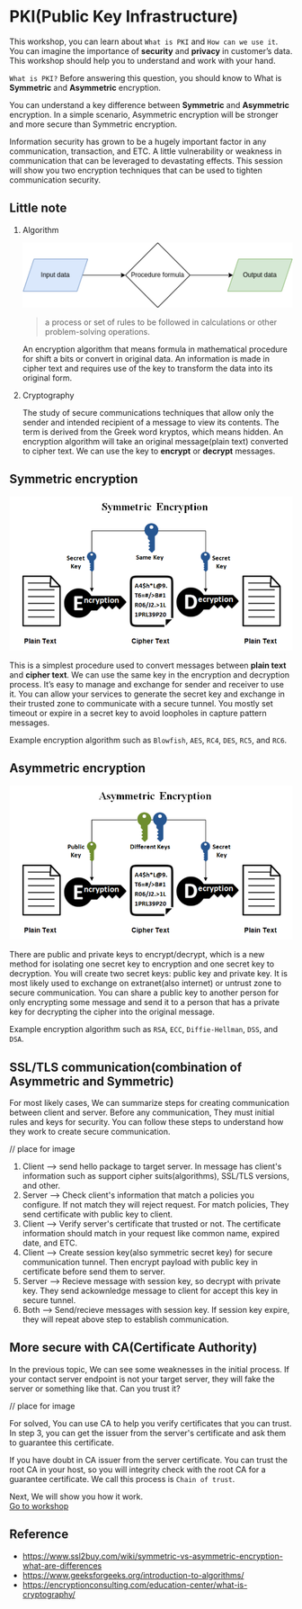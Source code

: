 # PKI(Public Key Infrastructure)

This workshop, you can learn about `What is PKI` and `How can we use it`. You can imagine the importance of **security** and **privacy** in customer’s data. This workshop should help you to understand and work with your hand.

`What is PKI?` Before answering this question, you should know to What is **Symmetric** and **Asymmetric** encryption.  

You can understand a key difference between **Symmetric** and **Asymmetric** encryption. In a simple scenario, Asymmetric encryption will be stronger and more secure than Symmetric encryption.  

Information security has grown to be a hugely important factor in any communication, transaction, and ETC. A little vulnerability or weakness in communication that can be leveraged to devastating effects. This session will show you two encryption techniques that can be used to tighten communication security.  

## Little note

1. Algorithm

   ![algorithm](images/algo.png)

   > a process or set of rules to be followed in calculations or other problem-solving operations.  

   An encryption algorithm that means formula in mathematical procedure for shift a bits or convert in original data. An information is made in cipher text and requires use of the key to transform the data into its original form.

2. Cryptography

   The study of secure communications techniques that allow only the sender and intended recipient of a message to view its contents. The term is derived from the Greek word kryptos, which means hidden. An encryption algorithm will take an original message(plain text) converted to cipher text. We can use the key to **encrypt** or **decrypt** messages.  

## Symmetric encryption

![Symmetric Encryption](images/Symmetric-Encryption.png)

This is a simplest procedure used to convert messages between **plain text** and **cipher text**. We can use the same key in the encryption and decryption process. It’s easy to manage and exchange for sender and receiver to use it. You can allow your services to generate the secret key and exchange in their trusted zone to communicate with a secure tunnel. You mostly set timeout or expire in a secret key to avoid loopholes in capture pattern messages.

Example encryption algorithm such as `Blowfish`, `AES`, `RC4`, `DES`, `RC5`, and `RC6`.

## Asymmetric encryption

![Asymmetric Encryption](images/Asymmetric-Encryption.png)

There are public and private keys to encrypt/decrypt, which is a new method for isolating one secret key to encryption and one secret key to decryption. You will create two secret keys: public key and private key. It is most likely used to exchange on extranet(also internet) or untrust zone to secure communication. You can share a public key to another person for only encrypting some message and send it to a person that has a private key for decrypting the cipher into the original message.

Example encryption algorithm such as `RSA`, `ECC`, `Diffie-Hellman`, `DSS`, and `DSA`.

## SSL/TLS communication(combination of Asymmetric and Symmetric)

For most likely cases, We can summarize steps for creating communication between client and server. Before any communication, They must initial rules and keys for security. You can follow these steps to understand how they work to create secure communication.

// place for image  

1. Client --> send hello package to target server. In message has client's information such as support cipher suits(algorithms), SSL/TLS versions, and other.
2. Server --> Check client's information that match a policies you configure. If not match they will reject request. For match policies, They send certificate with public key to client.
3. Client --> Verify server's certificate that trusted or not. The certificate information should match in your request like common name, expired date, and ETC.
4. Client --> Create session key(also symmetric secret key) for secure communication tunnel. Then encrypt payload with public key in certificate before send them to server.
5. Server --> Recieve message with session key, so decrypt with private key. They send ackownledge message to client for accept this key in secure tunnel.
6. Both --> Send/recieve messages with session key. If session key expire, they will repeat above step to establish communication.

## More secure with CA(Certificate Authority)

In the previous topic, We can see some weaknesses in the initial process. If your contact server endpoint is not your target server, they will fake the server or something like that. Can you trust it?  

// place for image

For solved, You can use CA to help you verify certificates that you can trust. In step 3, you can get the issuer from the server's certificate and ask them to guarantee this certificate.  

If you have doubt in CA issuer from the server certificate. You can trust the root CA in your host, so you will integrity check with the root CA for a guarantee certificate. We call this process is `Chain of trust`.  

Next, We will show you how it work.  
[Go to workshop](Workshop.md)

## Reference

- <https://www.ssl2buy.com/wiki/symmetric-vs-asymmetric-encryption-what-are-differences>
- <https://www.geeksforgeeks.org/introduction-to-algorithms/>
- <https://encryptionconsulting.com/education-center/what-is-cryptography/>

